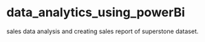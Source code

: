# data_analytics_using_powerBi
sales data analysis and creating sales report of superstone dataset.
